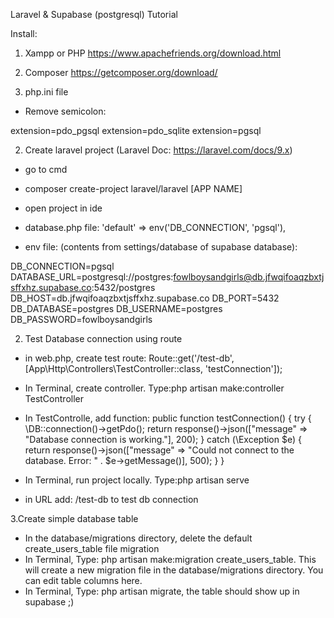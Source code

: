 Laravel & Supabase (postgresql) Tutorial

Install:
1. Xampp or PHP https://www.apachefriends.org/download.html
2. Composer https://getcomposer.org/download/

1. php.ini file
- Remove semicolon:

extension=pdo_pgsql
extension=pdo_sqlite
extension=pgsql

2. Create laravel project (Laravel Doc: https://laravel.com/docs/9.x)
- go to cmd
- composer create-project laravel/laravel [APP NAME]
- open project in ide
- database.php file:
 'default' => env('DB_CONNECTION', 'pgsql'),

- env file: (contents from settings/database of supabase database):

DB_CONNECTION=pgsql
DATABASE_URL=postgresql://postgres:fowlboysandgirls@db.jfwqifoaqzbxtjsffxhz.supabase.co:5432/postgres
DB_HOST=db.jfwqifoaqzbxtjsffxhz.supabase.co
DB_PORT=5432
DB_DATABASE=postgres
DB_USERNAME=postgres
DB_PASSWORD=fowlboysandgirls

2. Test Database connection using route
- in web.php, create test route: 
Route::get('/test-db', [App\Http\Controllers\TestController::class, 'testConnection']);

- In Terminal, create controller. Type:php artisan make:controller TestController

- In TestControlle, add function:
public function testConnection()
{
    try {
        \DB::connection()->getPdo();
        return response()->json(["message" => "Database connection is working."], 200);
    } catch (\Exception $e) {
        return response()->json(["message" => "Could not connect to the database. Error: " . $e->getMessage()], 500);
    }
}

- In Terminal, run project locally. Type:php artisan serve

- in URL add: /test-db to test db connection


3.Create simple database table
- In the database/migrations directory, delete the default create_users_table file migration
- In Terminal, Type: php artisan make:migration create_users_table. This will create a new migration file in the database/migrations directory. You can edit table columns here.
- In Terminal, Type: php artisan migrate, the table should show up in supabase ;)



